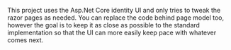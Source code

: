 ﻿This project uses the Asp.Net Core identity UI and only tries to tweak the razor pages as needed.
You can replace the code behind page model too, however the goal is to keep it as close as possible to the
standard implementation so that the UI can more easily keep pace with whatever comes next.

